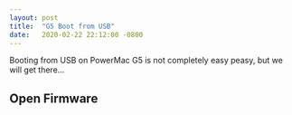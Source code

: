 ```yaml
---
layout: post
title:  "G5 Boot from USB"
date:   2020-02-22 22:12:00 -0800
---
```

Booting from USB on PowerMac G5 is not completely easy peasy, but we will get there...

## Open Firmware

